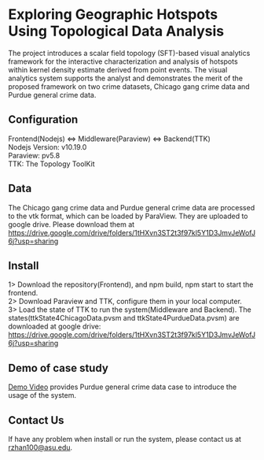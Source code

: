 # Exploring Geographic Hotspots Using Topological Data Analysis
The project introduces a scalar field topology (SFT)-based visual analytics framework for the interactive characterization and analysis of hotspots within kernel density estimate derived from point events. The visual analytics system supports the analyst and demonstrates the merit of the proposed framework on two crime datasets, Chicago gang crime data and Purdue general crime data. 

## Configuration
Frontend(Nodejs) <=> Middleware(Paraview) <=> Backend(TTK)\
Nodejs Version: v10.19.0\
Paraview: pv5.8\
TTK: The Topology ToolKit 

## Data
The Chicago gang crime data and Purdue general crime data are processed to the vtk format, which can be loaded by ParaView. They are uploaded to google drive.
Please download them at https://drive.google.com/drive/folders/1tHXvn3ST2t3f97kl5Y1D3JmvJeWofJ6j?usp=sharing

## Install
1> Download the repository(Frontend), and npm build, npm start to start the frontend.\
2> Download Paraview and TTK, configure them in your local computer. \
3> Load the state of TTK to run the system(Middleware and Backend). The states(ttkState4ChicagoData.pvsm and ttkState4PurdueData.pvsm) are downloaded at google drive: https://drive.google.com/drive/folders/1tHXvn3ST2t3f97kl5Y1D3JmvJeWofJ6j?usp=sharing

## Demo of case study
<a href="https://youtu.be/qUTTGwqafeI" target="_blank">Demo Video</a> provides Purdue general crime data case to introduce the usage of the system. 

## Contact Us
If have any problem when install or run the system, please contact us at rzhan100@asu.edu.
